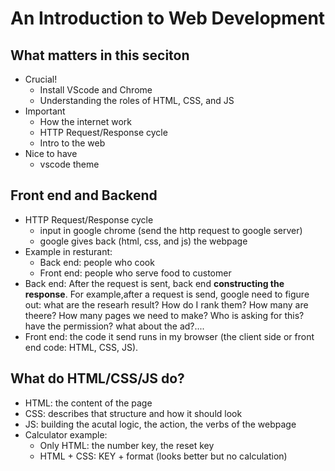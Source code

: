 # An Introduction to Web Development
## What matters in this seciton
- Crucial!
    - Install VScode and Chrome
    - Understanding the roles of HTML, CSS, and JS
- Important
    - How the internet work
    - HTTP Request/Response cycle
    - Intro to the web
- Nice to have
    - vscode theme

## Front end and Backend
- HTTP Request/Response cycle
    - input in google chrome (send the http request to google server)
    - google gives back (html, css, and js) the webpage
- Example in resturant:
    - Back end: people who cook
    - Front end: people who serve food to customer
- Back end: After the request is sent, back end **constructing the response**. 
    For example,after a request is send, google need to figure out: what are the researh result? How do I rank them? How many are theere? How many pages we need to make? Who is asking for this? have the permission? what about the ad?....
- Front end: the code it send runs in my browser (the client side or front end code: HTML, CSS, JS).

## What do HTML/CSS/JS do?
- HTML: the content of the page
- CSS: describes that structure and how it should look
- JS: building the acutal logic, the action, the verbs of the webpage
- Calculator example:
    - Only HTML: the number key, the reset key
    - HTML + CSS: KEY + format (looks better but no calculation)